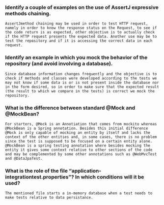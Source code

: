 ### Identify a couple of examples on the use of AssertJ expressive methods chaining.
	AssertJmethod chaining may be used in order to test HTTP request, namely in order to know the response status on the Request, to see if the code return is as expected, other objective is to actually check if the HTTP request presents the expected data. Another use may be to test the repository and if it is accessing the correct data in each request.

### Identify an example in which you mock the behavior of the repository (and avoid involving a database). 
	Since database information changes frequently and the objective is to check if methods and classes were developed according to the tests we may not know if some data is or is not present inside the database nor in the form desired, so in order to make sure that the expected result (the result to which we compare in the tests) is correct we mock the repository.

### What is the difference between standard @Mock and @MockBean?
	For starters, @Mock is an Annotiation that comes from mockito whereas @MockBean is a Spring annotation. Besides this initial difference @Mock is only capable of mocking an entity by itself and lacks the context of the other entities and, in some cases, there is no problem since the test is supposed to be focused on a certain entity alone. @MockBean is a spring testing annotation where besides mocking the entity it gives some context relative to other sections of the code and may be complemented by some other annotations such as @WebMvcTest and @DataJpaTest.

### What is the role of the file “application-integrationtest.properties”? In which conditions will it be used?
	The mentioned file starts a in-memory database when a test needs to make tests relative to data persistance.
